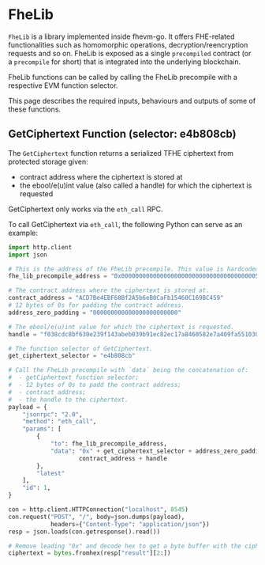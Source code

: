 # FheLib

`FheLib` is a library implemented inside fhevm-go. It offers FHE-related functionalities such as homomorphic operations, decryption/reencryption requests and so on. FheLib is exposed as a single `precompiled` contract (or a `precompile` for short) that is integrated into the underlying blockchain.

FheLib functions can be called by calling the FheLib precompile with a respective EVM function selector.

This page describes the required inputs, behaviours and outputs of some of these functions.

## GetCiphertext Function (selector: e4b808cb)

The `GetCiphertext` function returns a serialized TFHE ciphertext from protected storage given:
 * contract address where the ciphertext is stored at
 * the ebool/e(u)int value (also called a handle) for which the ciphertext is requested

GetCiphertext only works via the `eth_call` RPC.

To call GetCiphertext via `eth_call`, the following Python can serve as an example:

```python
import http.client
import json

# This is the address of the FheLib precompile. This value is hardcoded per blockchain.
fhe_lib_precompile_address = "0x000000000000000000000000000000000000005d"

# The contract address where the ciphertext is stored at.
contract_address = "ACD7Be4EBF68Bf2A5b6eB0CaFb15460C169BC459"
# 12 bytes of 0s for padding the contract address.
address_zero_padding = "000000000000000000000000"

# The ebool/e(u)int value for which the ciphertext is requested.
handle = "f038cdc8bf630e239f143abeb039b91ec82ec17a8460582e7a409fa551030c06"

# The function selector of GetCiphertext.
get_ciphertext_selector = "e4b808cb"

# Call the FheLib precompile with `data` being the concatenation of:
#  - getCiphertext function selector;
#  - 12 bytes of 0s to padd the contract address;
#  - contract address;
#  - the handle to the ciphertext.
payload = {
    "jsonrpc": "2.0",
    "method": "eth_call",
    "params": [
        {
            "to": fhe_lib_precompile_address,
            "data": "0x" + get_ciphertext_selector + address_zero_padding +
                    contract_address + handle
        },
        "latest"
    ],
    "id": 1,
}

con = http.client.HTTPConnection("localhost", 8545)
con.request("POST", "/", body=json.dumps(payload),
            headers={"Content-Type": "application/json"})
resp = json.loads(con.getresponse().read())

# Remove leading "0x" and decode hex to get a byte buffer with the ciphertext.
ciphertext = bytes.fromhex(resp["result"][2:])
```